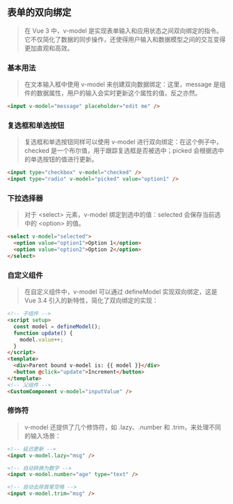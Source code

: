 ## 表单的双向绑定

> 在 Vue 3 中，v-model 是实现表单输入和应用状态之间双向绑定的指令。它不仅简化了数据的同步操作，还使得用户输入和数据模型之间的交互变得更加直观和高效。

### 基本用法

> 在文本输入框中使用 v-model 来创建双向数据绑定：这里，message 是组件的数据属性，用户的输入会实时更新这个属性的值，反之亦然。

```html
<input v-model="message" placeholder="edit me" />
```

### 复选框和单选按钮

> 复选框和单选按钮同样可以使用 v-model 进行双向绑定：在这个例子中，checked 是一个布尔值，用于跟踪复选框是否被选中；picked 会根据选中的单选按钮的值进行更新。

```html
<input type="checkbox" v-model="checked" />
<input type="radio" v-model="picked" value="option1" />
```

### 下拉选择器

> 对于 &lt;select&gt; 元素，v-model 绑定到选中的值：selected 会保存当前选中的 &lt;option&gt; 的值。

```html
<select v-model="selected">
  <option value="option1">Option 1</option>
  <option value="option2">Option 2</option>
</select>
```

### 自定义组件

> 在自定义组件中，v-model 可以通过 defineModel 实现双向绑定，这是 Vue 3.4 引入的新特性，简化了双向绑定的实现：

```html
<!-- 子组件 -->
<script setup>
  const model = defineModel();
  function update() {
    model.value++;
  }
</script>
<template>
  <div>Parent bound v-model is: {{ model }}</div>
  <button @click="update">Increment</button>
</template>
<!-- 父组件 -->
<CustomComponent v-model="inputValue" />
```

### 修饰符

> v-model 还提供了几个修饰符，如 .lazy、.number 和 .trim，来处理不同的输入场景：

```html
<!-- 延迟更新 -->
<input v-model.lazy="msg" />

<!-- 自动转换为数字 -->
<input v-model.number="age" type="text" />

<!-- 自动去除首尾空格 -->
<input v-model.trim="msg" />
```
